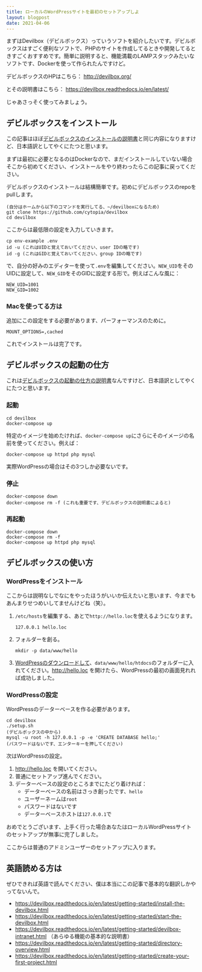```yaml
---
title: ローカルのWordPressサイトを最初のセットアップしよ
layout: blogpost
date: 2021-04-06
---
```

まずはDevilbox（デビルボックス）っていうソフトを紹介したいです。デビルボックスはすごく便利なソフトで、PHPのサイトを作成してるときや開発してるときすごくおすすめです。簡単に説明すると、機能満載のLAMPスタックみたいなソフトです、Dockerを使って作られたんですけど。

デビルボックスのHPはこちら： http://devilbox.org/

とその説明書はこちら： https://devilbox.readthedocs.io/en/latest/

じゃあさっそく使ってみましょう。

## デビルボックスをインストール

この記事はほぼ[デビルボックスのインストールの説明書](https://devilbox.readthedocs.io/en/latest/getting-started/install-the-devilbox.html)と同じ内容になりますけど、日本語訳としてやくにたつと思います。

まずは最初に必要となるのはDockerなので、まだインストールしていない場合そこから初めてください、インストールをやり終わったらこの記事に戻ってください。

デビルボックスのインストールは結構簡単です。初めにデビルボックスのrepoをpullします。

```
(自分はホームから以下のコマンドを実行してる、~/devilboxになるため)
git clone https://github.com/cytopia/devilbox
cd devilbox
```

ここからは最低限の設定を入力していきます。

```
cp env-example .env
id -u (これはUIDと覚えておいてください、user IDの略です)
id -g (これはGIDと覚えておいてください、group IDの略です)
```

で、自分の好みのエディターを使って`.env`を編集してください。`NEW_UID`をそのUIDに設定して、`NEW_GID`をそのGIDに設定する形で。例えばこんな風に：

```
NEW_UID=1001
NEW_GID=1002
```

### Macを使ってる方は

追加にこの設定をする必要があります、パーフォーマンスのために。

```
MOUNT_OPTIONS=,cached
```

これでインストールは完了です。

## デビルボックスの起動の仕方

これは[デビルボックスの起動の仕方の説明書](https://devilbox.readthedocs.io/en/latest/getting-started/start-the-devilbox.html)なんですけど、日本語訳としてやくにたつと思います。

### 起動

```
cd devilbox
docker-compose up
```

特定のイメージを始めたければ、`docker-compose up`にさらにそのイメージの名前を使ってください。例えば：

```
docker-compose up httpd php mysql
```

実際WordPressの場合はその3つしか必要ないです。

### 停止

```
docker-compose down
docker-compose rm -f (これも重要です、デビルボックスの説明書によると)
```

### 再起動

```
docker-compose down
docker-compose rm -f
docker-compose up httpd php mysql
```

## デビルボックスの使い方

### WordPressをインストール

ここからは説明なしでなにをやったほうがいいか伝えたいと思います、今までもあんまりせつめいしてませんけどね（笑）。

1. `/etc/hosts`を編集する、あとで`http://hello.loc`を使えるようになります。

    ```
    127.0.0.1 hello.loc
    ```

2. フォルダーを創る。

    ```
    mkdir -p data/www/hello
    ```

3. [WordPressのダウンロードして](https://ja.wordpress.org/download/)、`data/www/hello/htdocs`のフォルダーに入れてください。http://hello.loc を開けたら、WordPressの最初の画面見れれば成功しました。

### WordPressの設定

WordPressのデーターベースを作る必要があります。

```
cd devilbox
./setup.sh
(デビルボックスの中から)
mysql -u root -h 127.0.0.1 -p -e 'CREATE DATABASE hello;'
(パスワードはないです、エンターキーを押してください)
```

次はWordPressの設定。

1. http://hello.loc を開いてください。
2. 普通にセットアップ進んでください。
3. データーベースの設定のところまでにたどり着ければ：
    - データーベースの名前はさっき創ったです、`hello`
    - ユーザーネームは`root`
    - パスワードはないです
    - データーベースホストは`127.0.0.1`で

おめでとうございます、上手く行った場合あなたはローカルWordPressサイトのセットアップが無事に完了しました。

ここからは普通のアドミンユーザーのセットアップに入ります。

## 英語読める方は

ぜひできれば英語で読んでください、僕は本当にこの記事で基本的な翻訳しかやってないんで。

- https://devilbox.readthedocs.io/en/latest/getting-started/install-the-devilbox.html
- https://devilbox.readthedocs.io/en/latest/getting-started/start-the-devilbox.html
- https://devilbox.readthedocs.io/en/latest/getting-started/devilbox-intranet.html （あらゆる機能の基本的な説明書）
- https://devilbox.readthedocs.io/en/latest/getting-started/directory-overview.html
- https://devilbox.readthedocs.io/en/latest/getting-started/create-your-first-project.html

